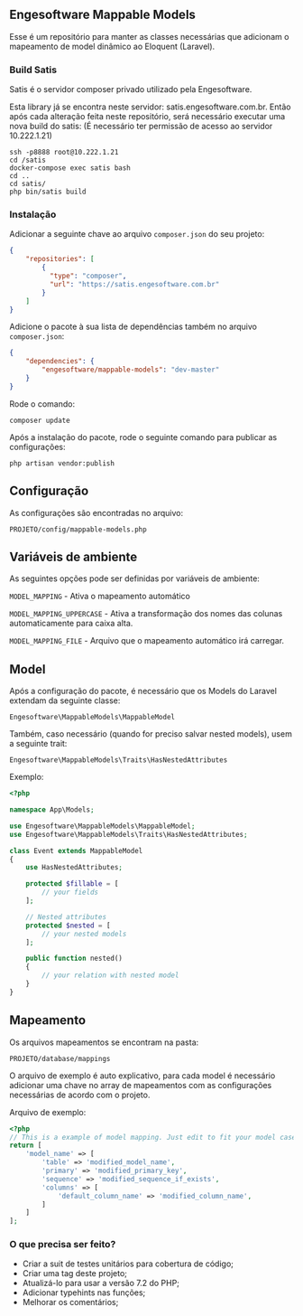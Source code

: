 ## Engesoftware Mappable Models

Esse é um repositório para manter as classes necessárias que adicionam o mapeamento de model dinâmico ao Eloquent (Laravel).

### Build Satis

Satis é o servidor composer privado utilizado pela Engesoftware. 

Esta library já se encontra neste servidor: satis.engesoftware.com.br. Então após cada alteração feita neste repositório, será necessário executar uma nova build do satis:
(É necessário ter permissão de acesso ao servidor 10.222.1.21)

```
ssh -p8888 root@10.222.1.21
cd /satis
docker-compose exec satis bash
cd ..
cd satis/
php bin/satis build
```

### Instalação

Adicionar a seguinte chave ao arquivo `composer.json` do seu projeto:

```json
{
    "repositories": [
        {
          "type": "composer",
          "url": "https://satis.engesoftware.com.br"
        }
    ]
}
```

Adicione o pacote à sua lista de dependências também no arquivo `composer.json`:

```json
{
    "dependencies": {
        "engesoftware/mappable-models": "dev-master"
    }
}
```

Rode o comando:

`composer update`

Após a instalação do pacote, rode o seguinte comando para publicar as configurações:

`php artisan vendor:publish`

## Configuração

As configurações são encontradas no arquivo: 

`PROJETO/config/mappable-models.php`

## Variáveis de ambiente
As seguintes opções pode ser definidas por variáveis de ambiente:

`MODEL_MAPPING` - Ativa o mapeamento automático

`MODEL_MAPPING_UPPERCASE` - Ativa a transformação dos nomes das colunas automaticamente para caixa alta.

`MODEL_MAPPING_FILE` - Arquivo que o mapeamento automático irá carregar. 

## Model

Após a configuração do pacote, é necessário que os Models do Laravel extendam da seguinte classe:

`Engesoftware\MappableModels\MappableModel` 

Também, caso necessário (quando for preciso salvar nested models), usem a seguinte trait:

`Engesoftware\MappableModels\Traits\HasNestedAttributes`

Exemplo:

```php
<?php

namespace App\Models;

use Engesoftware\MappableModels\MappableModel;
use Engesoftware\MappableModels\Traits\HasNestedAttributes;

class Event extends MappableModel
{
    use HasNestedAttributes;

    protected $fillable = [
        // your fields
    ];

    // Nested attributes
    protected $nested = [
        // your nested models
    ];

    public function nested()
    {
        // your relation with nested model
    }
}

```

## Mapeamento
Os arquivos mapeamentos se encontram na pasta:

`PROJETO/database/mappings`

O arquivo de exemplo é auto explicativo, para cada model é necessário adicionar uma chave no array de mapeamentos com as configurações necessárias de acordo com o projeto.

Arquivo de exemplo:

```php
<?php
// This is a example of model mapping. Just edit to fit your model case
return [
    'model_name' => [
        'table' => 'modified_model_name',
        'primary' => 'modified_primary_key',
        'sequence' => 'modified_sequence_if_exists',
        'columns' => [
            'default_column_name' => 'modified_column_name',
        ]
    ]
];
```

### O que precisa ser feito?

- Criar a suit de testes unitários para cobertura de código;
- Criar uma tag deste projeto;
- Atualizá-lo para usar a versão 7.2 do PHP;
- Adicionar typehints nas funções;
- Melhorar os comentários;

